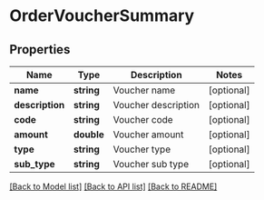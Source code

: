 # OrderVoucherSummary

## Properties
Name | Type | Description | Notes
------------ | ------------- | ------------- | -------------
**name** | **string** | Voucher name | [optional] 
**description** | **string** | Voucher description | [optional] 
**code** | **string** | Voucher code | [optional] 
**amount** | **double** | Voucher amount | [optional] 
**type** | **string** | Voucher type | [optional] 
**sub_type** | **string** | Voucher sub type | [optional] 

[[Back to Model list]](../README.md#documentation-for-models) [[Back to API list]](../README.md#documentation-for-api-endpoints) [[Back to README]](../README.md)



